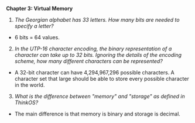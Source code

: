 **Chapter 3: Virtual Memory**

1. *The Georgian alphabet has 33 letters. How many bits are needed to specify a letter?*
* 6 bits = 64 values. 

2. *In the UTP-16 character encoding, the binary representation of a character can take up to 32 bits. Ignoring the details of the encoding scheme, how many different characters can be represented?*
* A 32-bit character can have 4,294,967,296 possible characters. A character set that large should be able to store every possible character in the world.

3. *What is the difference between "memory" and "storage" as defined in ThinkOS?*
* The main difference is that memory is binary and storage is decimal.
